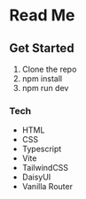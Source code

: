 # Read Me

## Get Started

1. Clone the repo
2. npm install
3. npm run dev

<!-- Or visit the live site [here](https://l05dhruv.github.io/shwebfrontend/) -->

### Tech

- HTML
- CSS
- Typescript
- Vite
- TailwindCSS
- DaisyUI
- Vanilla Router
